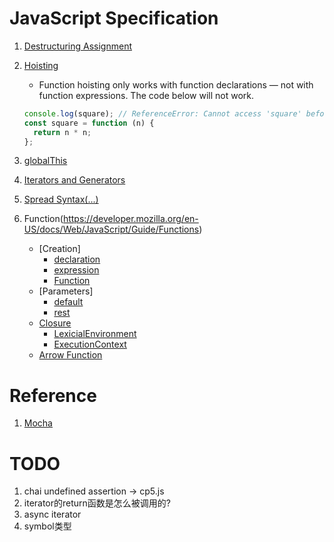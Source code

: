 
JavaScript Specification
========================

1. [Destructuring Assignment](https://developer.mozilla.org/en-US/docs/Web/JavaScript/Reference/Operators/Destructuring_assignment)
2. [Hoisting](https://developer.mozilla.org/en-US/docs/Glossary/Hoisting)
    * Function hoisting only works with function declarations — not with function expressions. The code below will not work.

    ``` javascript
    console.log(square); // ReferenceError: Cannot access 'square' before initialization
    const square = function (n) {
      return n * n;
    };
    ```

3. [globalThis](https://developer.mozilla.org/en-US/docs/Web/JavaScript/Reference/Global_Objects/globalThis)
4. [Iterators and Generators](https://developer.mozilla.org/en-US/docs/Web/JavaScript/Guide/Iterators_and_generators)
5. [Spread Syntax(...)](http://developer.mozilla.org/en-US/docs/Web/JavaScript/Reference/Operators/Spread_syntax)
6. Function(https://developer.mozilla.org/en-US/docs/Web/JavaScript/Guide/Functions)
    * [Creation]
        * [declaration](https://developer.mozilla.org/en-US/docs/Web/JavaScript/Reference/Statements/function)
        * [expression](https://developer.mozilla.org/en-US/docs/Web/JavaScript/Reference/Operators/function)
        * [Function](https://developer.mozilla.org/en-US/docs/Web/JavaScript/Reference/Global_Objects/Function/Function)
    * [Parameters]
        * [default](https://developer.mozilla.org/en-US/docs/Web/JavaScript/Reference/Functions/Default_parameters)
        * [rest](https://developer.mozilla.org/en-US/docs/Web/JavaScript/Reference/Functions/rest_parameters)
    * [Closure](https://developer.mozilla.org/en-US/docs/Web/JavaScript/Closures)
      * [LexicialEnvironment](https://amnsingh.medium.com/lexical-environment-the-hidden-part-to-understand-closures-71d60efac0e0)
      * [ExecutionContext](https://medium.com/dailyjs/javascript-basics-the-execution-context-and-the-lexical-environment-3505d4fe1be2)
    * [Arrow Function](https://developer.mozilla.org/en-US/docs/Web/JavaScript/Reference/Functions/Arrow_functions)

Reference
=========

1. [Mocha](https://mochajs.org/)

TODO
====

1. chai undefined assertion -> cp5.js
2. iterator的return函数是怎么被调用的?
3. async iterator
4. symbol类型
